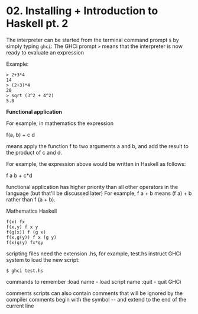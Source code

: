 # 02. Installing + Introduction to Haskell pt. 2
The interpreter can be started from the terminal command prompt ```$``` by simply typing ```ghci```:
The GHCi prompt ```>``` means that the interpreter is now ready to evaluate an expression

Example:
```
> 2+3*4
14
> (2+3)*4
20
> sqrt (3^2 + 4^2)
5.0
```
**Functional application**

For example, in mathematics the expression

f(a, b) + c d

means apply the function f to two arguments a and b, and add the result to the product of c and d.


For example, the expression above would be written in Haskell as follows:

f a b + c*d

functional application has higher priority than all other operators in the language (but that'll be discussed later)
For example, f a + b means (f a) + b rather than f (a + b).

Mathematics Haskell
```
f(x) fx
f(x,y) f x y
f(g(x)) f (g x)
f(x,g(y)) f x (g y)
f(x)g(y) fx*gy
```

scripting
files need the extension .hs, for example, test.hs
instruct GHCi system to load the new script:
```
$ ghci test.hs
```

commands to remember
:load name - load script name
:quit - quit GHCi

comments
scripts can also contain comments that will be ignored by the compiler
comments begin with the symbol -- and extend to the end of the current line
